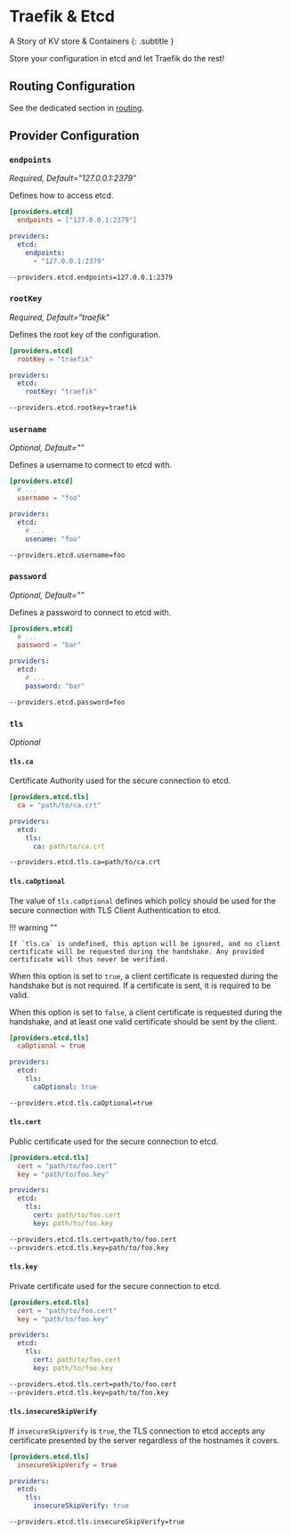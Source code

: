# Traefik & Etcd

A Story of KV store & Containers
{: .subtitle }

Store your configuration in etcd and let Traefik do the rest!

## Routing Configuration

See the dedicated section in [routing](../routing/providers/kv.md).

## Provider Configuration

### `endpoints`

_Required, Default="127.0.0.1:2379"_

Defines how to access etcd.

```toml tab="File (TOML)"
[providers.etcd]
  endpoints = ["127.0.0.1:2379"]
```

```yaml tab="File (YAML)"
providers:
  etcd:
    endpoints:
      - "127.0.0.1:2379"
```

```bash tab="CLI"
--providers.etcd.endpoints=127.0.0.1:2379
```

### `rootKey`

_Required, Default="traefik"_

Defines the root key of the configuration.

```toml tab="File (TOML)"
[providers.etcd]
  rootKey = "traefik"
```

```yaml tab="File (YAML)"
providers:
  etcd:
    rootKey: "traefik"
```

```bash tab="CLI"
--providers.etcd.rootkey=traefik
```

### `username`

_Optional, Default=""_

Defines a username to connect to etcd with.

```toml tab="File (TOML)"
[providers.etcd]
  # ...
  username = "foo"
```

```yaml tab="File (YAML)"
providers:
  etcd:
    # ...
    usename: "foo"
```

```bash tab="CLI"
--providers.etcd.username=foo
```

### `password`

_Optional, Default=""_

Defines a password to connect to etcd with.

```toml tab="File (TOML)"
[providers.etcd]
  # ...
  password = "bar"
```

```yaml tab="File (YAML)"
providers:
  etcd:
    # ...
    password: "bar"
```

```bash tab="CLI"
--providers.etcd.password=foo
```

### `tls`

_Optional_

#### `tls.ca`

Certificate Authority used for the secure connection to etcd.

```toml tab="File (TOML)"
[providers.etcd.tls]
  ca = "path/to/ca.crt"
```

```yaml tab="File (YAML)"
providers:
  etcd:
    tls:
      ca: path/to/ca.crt
```

```bash tab="CLI"
--providers.etcd.tls.ca=path/to/ca.crt
```

#### `tls.caOptional`

The value of `tls.caOptional` defines which policy should be used for the secure connection with TLS Client Authentication to etcd.

!!! warning ""

    If `tls.ca` is undefined, this option will be ignored, and no client certificate will be requested during the handshake. Any provided certificate will thus never be verified.

When this option is set to `true`, a client certificate is requested during the handshake but is not required. If a certificate is sent, it is required to be valid.

When this option is set to `false`, a client certificate is requested during the handshake, and at least one valid certificate should be sent by the client.

```toml tab="File (TOML)"
[providers.etcd.tls]
  caOptional = true
```

```yaml tab="File (YAML)"
providers:
  etcd:
    tls:
      caOptional: true
```

```bash tab="CLI"
--providers.etcd.tls.caOptional=true
```

#### `tls.cert`

Public certificate used for the secure connection to etcd.

```toml tab="File (TOML)"
[providers.etcd.tls]
  cert = "path/to/foo.cert"
  key = "path/to/foo.key"
```

```yaml tab="File (YAML)"
providers:
  etcd:
    tls:
      cert: path/to/foo.cert
      key: path/to/foo.key
```

```bash tab="CLI"
--providers.etcd.tls.cert=path/to/foo.cert
--providers.etcd.tls.key=path/to/foo.key
```

#### `tls.key`

Private certificate used for the secure connection to etcd.

```toml tab="File (TOML)"
[providers.etcd.tls]
  cert = "path/to/foo.cert"
  key = "path/to/foo.key"
```

```yaml tab="File (YAML)"
providers:
  etcd:
    tls:
      cert: path/to/foo.cert
      key: path/to/foo.key
```

```bash tab="CLI"
--providers.etcd.tls.cert=path/to/foo.cert
--providers.etcd.tls.key=path/to/foo.key
```

#### `tls.insecureSkipVerify`

If `insecureSkipVerify` is `true`, the TLS connection to etcd accepts any certificate presented by the server regardless of the hostnames it covers.

```toml tab="File (TOML)"
[providers.etcd.tls]
  insecureSkipVerify = true
```

```yaml tab="File (YAML)"
providers:
  etcd:
    tls:
      insecureSkipVerify: true
```

```bash tab="CLI"
--providers.etcd.tls.insecureSkipVerify=true
```
